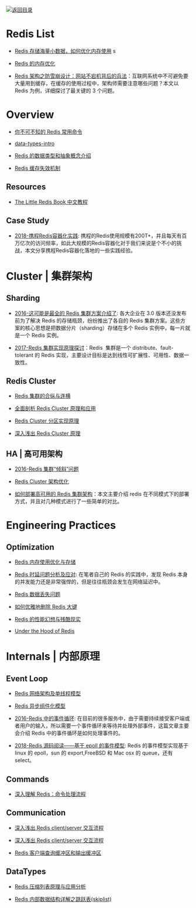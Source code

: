 [![返回目录](https://user-images.githubusercontent.com/5803001/38079637-ff0abcf0-3371-11e8-9b76-ad651620afc7.jpg)](https://github.com/wxyyxc1992/Awesome-Lists)

# Redis List

- [Redis 存储海量小数据，如何优化内存使用](http://zzyongx.github.io/blogs/redis-memory-optimization-when-store-small-data.html) s

* [Redis 的内存优化](https://cachecloud.github.io/2017/02/16/Redis%E5%86%85%E5%AD%98%E4%BC%98%E5%8C%96/)

- [Redis 架构之防雪崩设计：网站不宕机背后的兵法](http://mp.weixin.qq.com/s/TBCEwLVAXdsTszRVpXhVug)：互联网系统中不可避免要大量用到缓存，在缓存的使用过程中，架构师需要注意哪些问题？本文以 Redis 为例，详细探讨了最关键的 3 个问题。

# Overview

- [你不可不知的 Redis 常用命令](http://www.epubit.com.cn/article/504)

- [data-types-intro](https://github.com/antirez/redis-doc/blob/master/topics/data-types-intro.md)

- [Redis 的数据类型和抽象概念介绍](http://ifeve.com/redis-data-types-intro/)

- [Redis 缓存失效机制](http://my.oschina.net/andylucc/blog/679222)

## Resources

- [The Little Redis Book 中文教程](https://github.com/JasonLai256/the-little-redis-book/blob/master/cn/redis.md)

## Case Study

- [2018-携程Redis容器化实践](https://mp.weixin.qq.com/s/uqMrYp7FTI11zBIm8kiTLg): 携程的Redis使用规模有200T+，并且每天有百万亿次的访问频率，如此大规模的Redis容器化对于我们来说是个不小的挑战，本文分享携程Redis容器化落地的一些实践经验。

# Cluster | 集群架构

## Sharding

- [2016-这可能是最全的 Redis 集群方案介绍了](https://parg.co/Kne): 各大企业在 3.0 版本还没发布前为了解决 Redis 的存储瓶颈，纷纷推出了各自的 Redis 集群方案。这些方案的核心思想是把数据分片（sharding）存储在多个 Redis 实例中，每一片就是一个 Redis 实例。

- [2017-Redis 集群实现原理探讨](https://parg.co/by5)：Redis  集群是一个 distribute、fault-tolerant 的 Redis 实现，主要设计目标是达到线性可扩展性、可用性、数据一致性。

## Redis Cluster

- [Redis 集群的合纵与连横](http://blog.csdn.net/mindfloating/article/details/50458768)

- [全面剖析 Redis Cluster 原理和应用](http://blog.csdn.net/dc_726/article/details/48552531)

- [Redis Cluster 分区实现原理](http://my.oschina.net/andylucc/blog/704440)

- [深入浅出 Redis Cluster 原理](http://mp.weixin.qq.com/s?__biz=MzA3MzYwNjQ3NA==&mid=2651296996&idx=2&sn=5f4811d73e74e2a63b1cb0d3d532862a)

## HA | 高可用架构

- [2016-Redis 集群“倾斜”问题 ](https://zhuoroger.github.io/2016/08/03/redis-cluster-imbalance/)

- [Redis Cluster 架构优化](http://blog.csdn.net/dc_726/article/details/48733265)

- [如何部署高可用的 Redis 集群架构](http://rdc.hundsun.com/portal/article/669.html)：本文主要介绍 redis 在不同模式下的部署方式，并且对几种模式进行了一些简单的对比。

# Engineering Practices

## Optimization

- [Redis 内存使用优化与存储](http://blog.jobbole.com/106466/)

- [Redis 时延问题分析及应对](http://blog.jobbole.com/99099/): 在笔者自己的 Redis 的实践中，发现 Redis 本身的并发能力还是非常强悍的，但是往往瓶颈会发生在网络延迟中。

- [Redis 数据丢失问题](https://zhuoroger.github.io/2016/08/14/redis-data-loss/)

- [如何优雅地删除 Redis 大键](https://zhuoroger.github.io/2016/08/12/redis-delete-large-keys/)

- [Redis 的性能幻想与残酷现实](http://mp.weixin.qq.com/s?__biz=MzAxMTEyOTQ5OQ==&mid=401738746&idx=1&sn=281af530d5abec981f3607d6e729914a&scene=21#wechat_redirect)

- [Under the Hood of Redis](http://redisplanet.com/redis/under-the-hood-of-redis-hash-part-1/)

# Internals | 内部原理

## Event Loop

- [Redis 网络架构及单线程模型 ](http://my.oschina.net/andylucc/blog/679222)

- [Redis 异步组件化模型](http://my.oschina.net/andylucc/blog/693981)

- [2016-Redis 中的事件循环](https://draveness.me/redis-eventloop): 在目前的很多服务中，由于需要持续接受客户端或者用户的输入，所以需要一个事件循环来等待并处理外部事件，这篇文章主要会介绍 Redis 中的事件循环是如何处理事件的。

- [2018-Redis 源码阅读——基于 epoll 的事件模型](https://blog.csdn.net/idwtwt/article/details/79460217): Redis 的事件模型实现基于 linux 的 epoll，sun 的 export,FreeBSD 和 Mac osx 的 queue，还有 select。

## Commands

- [深入理解 Redis：命令处理流程 ](http://blog.csdn.net/hanhuili/article/details/17339005)

## Communication

- [深入浅出 Redis client/server 交互流程](http://www.infoq.com/cn/articles/communication-redis-clientserver)

* [深入浅出 Redis client/server 交互流程 ](http://mp.weixin.qq.com/s/M_8JYKounmZWHPOXVJFNuQ)

- [Redis 客户端查询缓冲区和输出缓冲区 ](https://zhuoroger.github.io/2016/07/30/redis-client-two-buffers/)

## DataTypes

- [Redis 压缩列表原理与应用分析](http://my.oschina.net/andylucc/blog/715325)

- [Redis 内部数据结构详解之跳跃表(skiplist) ](http://blog.csdn.net/acceptedxukai/article/details/17333673)
